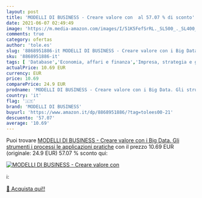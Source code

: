 ```yaml
---
layout: post
title: 'MODELLI DI BUSINESS - Creare valore con  al 57.07 % di sconto'
date: 2021-06-07 02:49:49
image: 'https://m.media-amazon.com/images/I/51K5FefSrRL._SL500_._SL400_.jpg'
comments: true
category: ofertas
author: 'tole.es'
slug: '8868951886-it MODELLI DI BUSINESS - Creare valore con i Big Data. Gli...'
sku: '8868951886-it'
tags: [ 'Database','Economia, affari e finanza','Impresa, strategia e gestione','Informatica, Web e Digital Media','Libri','Libri universitari','Libri universitari comunicazione e giornalismo','Società e scienze sociali','Studi culturali e sociali','Studi multimediali','modelli di business', ]
actualPrice: 10.69 EUR
currency: EUR
price: 10.69
comparePrice: 24.9 EUR
prodname: 'MODELLI DI BUSINESS - Creare valore con i Big Data. Gli strumenti  i processi  le applicazioni pratiche'
country: 'it'
flag: '🇮🇹'
brand: 'MODELLI DI BUSINESS'
buyurl: 'https://www.amazon.it/dp/8868951886/?tag=tolees00-21'
descuento: '57.07'
average: '10.69'
---
```


Puoi trovare [MODELLI DI BUSINESS - Creare valore con i Big Data. Gli strumenti  i processi  le applicazioni pratiche](https://www.amazon.it/dp/8868951886/?tag=tolees00-21) con il prezzo 10.69 EUR (originale: 24.9 EUR) 57.07 % sconto qui:

[![MODELLI DI BUSINESS - Creare valore con ](https://m.media-amazon.com/images/I/51K5FefSrRL._SL500_._SL400_.jpg)](https://www.amazon.it/dp/8868951886/?tag=tolees00-21)

ℹ️:


[🛒 Acquista qui!!](https://www.amazon.it/dp/8868951886/?tag=tolees00-21)
